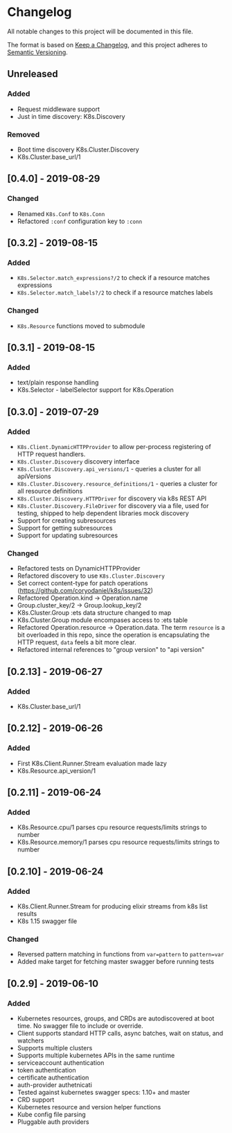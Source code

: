# Changelog

All notable changes to this project will be documented in this file.

The format is based on [Keep a Changelog](https://keepachangelog.com/en/1.0.0/),
and this project adheres to [Semantic Versioning](https://semver.org/spec/v2.0.0.html).

## Unreleased

### Added
- Request middleware support
- Just in time discovery: K8s.Discovery

### Removed
- Boot time discovery K8s.Cluster.Discovery
- K8s.Cluster.base_url/1


## [0.4.0] - 2019-08-29

### Changed
- Renamed `K8s.Conf` to `K8s.Conn`
- Refactored `:conf` configuration key to `:conn`

## [0.3.2] - 2019-08-15

### Added
- `K8s.Selector.match_expressions?/2` to check if a resource matches expressions
- `K8s.Selector.match_labels?/2` to check if a resource matches labels

### Changed
- `K8s.Resource` functions moved to submodule

## [0.3.1] - 2019-08-15

### Added

- text/plain response handling
- K8s.Selector - labelSelector support for K8s.Operation

## [0.3.0] - 2019-07-29

### Added

- `K8s.Client.DynamicHTTPProvider` to allow per-process registering of HTTP request handlers.
- `K8s.Cluster.Discovery` discovery interface
- `K8s.Cluster.Discovery.api_versions/1` - queries a cluster for all apiVersions
- `K8s.Cluster.Discovery.resource_definitions/1` - queries a cluster for all resource definitions
- `K8s.Cluster.Discovery.HTTPDriver` for discovery via k8s REST API
- `K8s.Cluster.Discovery.FileDriver` for discovery via a file, used for testing, shipped to help dependent libraries mock discovery
- Support for creating subresources
- Support for getting subresources
- Support for updating subresources

### Changed

- Refactored tests on DynamicHTTPProvider
- Refactored discovery to use `K8s.Cluster.Discovery`
- Set correct content-type for patch operations (https://github.com/coryodaniel/k8s/issues/32)
- Refactored Operation.kind -> Operation.name
- Group.cluster_key/2 -> Group.lookup_key/2
- K8s.Cluster.Group :ets data structure changed to map
- K8s.Cluster.Group module encompases access to :ets table
- Refactored Operation.resource -> Operation.data. The term `resource` is a bit overloaded in this repo, since the operation is encapsulating the HTTP request, `data` feels a bit more clear.
- Refactored internal references to "group version" to "api version"

## [0.2.13] - 2019-06-27

### Added

- K8s.Cluster.base_url/1

## [0.2.12] - 2019-06-26

### Added

- First K8s.Client.Runner.Stream evaluation made lazy
- K8s.Resource.api_version/1

## [0.2.11] - 2019-06-24

### Added

- K8s.Resource.cpu/1 parses cpu resource requests/limits strings to number
- K8s.Resource.memory/1 parses cpu resource requests/limits strings to number

## [0.2.10] - 2019-06-24

### Added

- K8s.Client.Runner.Stream for producing elixir streams from k8s list results
- K8s 1.15 swagger file

### Changed

- Reversed pattern matching in functions from `var=pattern` to `pattern=var`
- Added make target for fetching master swagger before running tests

## [0.2.9] - 2019-06-10

### Added

- Kubernetes resources, groups, and CRDs are autodiscovered at boot time. No swagger file to include or override.
- Client supports standard HTTP calls, async batches, wait on status, and watchers
- Supports multiple clusters
- Supports multiple kubernetes APIs in the same runtime
- serviceaccount authentication
- token authentication
- certificate authentication
- auth-provider authetnicati
- Tested against kubernetes swagger specs: 1.10+ and master
- CRD support
- Kubernetes resource and version helper functions
- Kube config file parsing
- Pluggable auth providers
